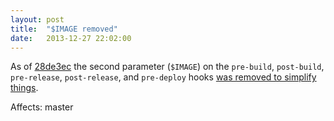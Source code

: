 ```yaml
---
layout: post
title:  "$IMAGE removed"
date:   2013-12-27 22:02:00
---
```


As of [28de3ec](https://github.com/progrium/dokku/commit/28de3ecaa3231a223f83fd8d03f373308673bc40) the second parameter (`$IMAGE`) on the `pre-build`, `post-build`, `pre-release`, `post-release`, and `pre-deploy` hooks [was removed to simplify things](https://github.com/progrium/dokku/issues/313).

Affects: master
